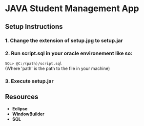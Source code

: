 # JAVA Student Management App

## Setup Instructions
### 1. Change the extension of setup.jpg to setup.jar
### 2. Run script.sql in your oracle environement like so:       
`SQL> @C:/(path)/script.sql`                                 
(Where 'path' is the path to the file in your machine)
### 3. Execute setup.jar


## Resources
- **Eclipse**
- **WindowBuilder**
- **SQL**
